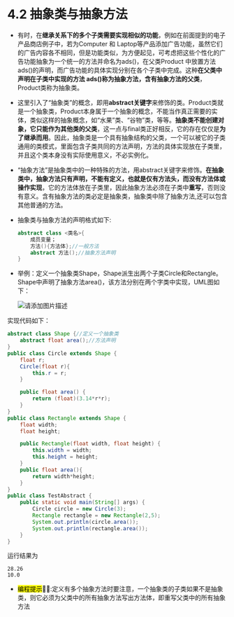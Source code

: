 # 4.2 抽象类与抽象方法

- 有时，在**继承关系下的多个子类需要实现相似的功能**，例如在前面提到的电子产品商店例子中，若为Computer 和 Laptop等产品添加广告功能，虽然它们的广告内容各不相同，但是功能类似，为方便起见，可考虑把这些个性化的广告功能抽象为一个统一的方法并命名为ads()，在父类Product 中放置方法ads()的声明，而广告功能的具体实现分别在各个子类中完成。这种**在父类中声明在子类中实现的方法 ads()称为抽象方法，含有抽象方法的父类**，Product类称为抽象类。

- 这里引入了“抽象类”的概念，即用**abstract关键字**来修饰的类。Product类就是一个抽象类，Product本身属于一个抽象的概念，不能当作真正需要的实体，类似这样的抽象概念，如“水果”类、“谷物”类，等等。**抽象类不能创建对象，它只能作为其他类的父类**，这一点与final类正好相反，它的存在仅仅是**为了继承而用**。因此，抽象类是一个具有抽象结构的父类，一个可以被它的子类通用的类模式，里面包含子类共同的方法声明，方法的具体实现放在子类里，并且这个类本身没有实际使用意义，不必实例化。

- “抽象方法”是抽象类中的一种特殊的方法，用abstract关键字来修饰。**在抽象类中，抽象方法只有声明，不能有定义，也就是仅有方法头，而没有方法体或操作实现**，它的方法体放在子类里，因此抽象方法必须在子类中**重写**，否则没有意义。含有抽象方法的类必定是抽象类，抽象类中除了抽象方法,还可以包含其他普通的方法。

- 抽象类与抽象方法的声明格式如下:

  ```java
  abstract class <类名>{
      成员变量；
      方法(){方法体};//一般方法
      abstract 方法();//抽象方法声明
  }
  ```

- 举例：定义一个抽象类Shape，Shape派生出两个子类Circle和Rectangle。Shape中声明了抽象方法area()，该方法分别在两个字类中实现，UML图如下：

  ![请添加图片描述](https://raw.githubusercontent.com/yijunquan-afk/img-bed-1/main/imges3/%20fe47e06eedc946598b7ca2c3f135dd90.png)

实现代码如下：

```java
abstract class Shape {//定义一个抽象类
    abstract float area();//方法声明
}
public class Circle extends Shape {
    float r;
    Circle(float r){
        this.r = r;
    }

    public float area() {
        return (float)(3.14*r*r);
    }
}
public class Rectangle extends Shape {
    float width;
    float height;

    public Rectangle(float width, float height) {
        this.width = width;
        this.height = height;
    }
    public float area(){
        return width*height;
    }
}
public class TestAbstract {
    public static void main(String[] args) {
        Circle circle = new Circle(3);
        Rectangle rectangle = new Rectangle(2,5);
        System.out.println(circle.area());
        System.out.println(rectangle.area());
    }
}
```

运行结果为

```
28.26
10.0
```

- <mark>编程提示</mark>:tipping_hand_man::定义有多个抽象方法时要注意，一个抽象类的子类如果不是抽象类，则它必须为父类中的所有抽象方法写出方法体，即重写父类中的所有抽象方法

  